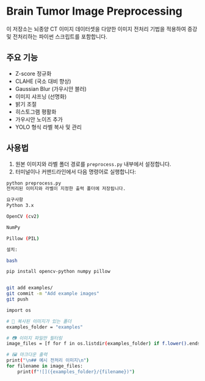 

# Brain Tumor Image Preprocessing

이 저장소는 뇌종양 CT 이미지 데이터셋을 다양한 이미지 전처리 기법을 적용하여 증강 및 전처리하는 파이썬 스크립트를 포함합니다.

## 주요 기능

- Z-score 정규화
- CLAHE (국소 대비 향상)
- Gaussian Blur (가우시안 블러)
- 이미지 샤프닝 (선명화)
- 밝기 조절
- 히스토그램 평활화
- 가우시안 노이즈 추가
- YOLO 형식 라벨 복사 및 관리

## 사용법

1. 원본 이미지와 라벨 폴더 경로를 `preprocess.py` 내부에서 설정합니다.
2. 터미널이나 커맨드라인에서 다음 명령어로 실행합니다:

```bash
python preprocess.py
전처리된 이미지와 라벨이 지정한 출력 폴더에 저장됩니다.

요구사항
Python 3.x

OpenCV (cv2)

NumPy

Pillow (PIL)

설치:

bash

pip install opencv-python numpy pillow


git add examples/
git commit -m "Add example images"
git push

import os

# 📁 복사된 이미지가 있는 폴더
examples_folder = "examples"

# 📷 이미지 파일만 필터링
image_files = [f for f in os.listdir(examples_folder) if f.lower().endswith(('.jpg', '.jpeg', '.png'))]

# 🖼️ 마크다운 출력
print("\n## 예시 전처리 이미지\n")
for filename in image_files:
    print(f"![]({examples_folder}/{filename})")

